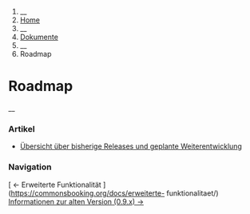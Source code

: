   1. __
  2. [ Home  ](https://commonsbooking.org/)
  3. __
  4. [ Dokumente  ](https://commonsbooking.org/dokumentation/)
  5. __
  6. Roadmap 

#  Roadmap

__

###  Artikel

  * [ Übersicht über bisherige Releases und geplante Weiterentwicklung ](https://commonsbooking.org/docs/roadmap/uebersicht-ueber-die-releases/)

###  Navigation

[ ← Erweiterte Funktionalität ](https://commonsbooking.org/docs/erweiterte-
funktionalitaet/) [ Informationen zur alten Version (0.9.x) →
](https://commonsbooking.org/docs/informationen-zur-alten-version-0-9/)

